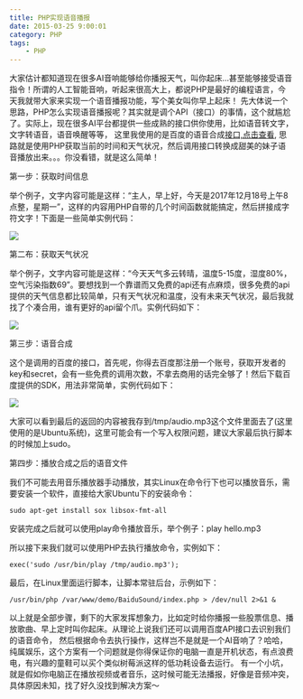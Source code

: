 ```yaml
---
title: PHP实现语音播报
date: 2015-03-25 9:00:01
category: PHP
tags: 
    - PHP
---
```


大家估计都知道现在很多AI音响能够给你播报天气，叫你起床...甚至能够接受语音指令！所谓的人工智能音响，听起来很高大上，都说PHP是最好的编程语言，今天我就带大家来实现一个语音播报功能，写个美女叫你早上起床！
先大体说一个思路，PHP怎么实现语音播报呢？其实就是调个API（接口）的事情，这个就尴尬了。实际上，现在很多AI平台都提供一些成熟的接口供你使用，比如语音转文字，文字转语音，语音唤醒等等，
这里我使用的是百度的语音合成[接口,点击查看](https://ai.baidu.com/tech/speech/tts), 思路就是使用PHP获取当前的时间和天气状况，然后调用接口转换成甜美的妹子语音播放出来。。。你没看错，就是这么简单！

第一步：获取时间信息

举个例子，文字内容可能是这样：“主人，早上好，今天是2017年12月18号上午8点整，星期一”，这样的内容用PHP自带的几个时间函数就能搞定，然后拼接成字符文字！下面是一些简单实例代码：

<img src="/images/old/3571187-e38927d3c3b1ea69.jpeg" />

<!--more-->

第二布：获取天气状况

举个例子，文字内容可能是这样：“今天天气多云转晴，温度5-15度，湿度80%，空气污染指数69”。要想找到一个靠谱而又免费的api还有点麻烦，很多免费的api提供的天气信息都比较简单，只有天气状况和温度，没有未来天气状况，最后我就找了个凑合用，谁有更好的api留个爪。实例代码如下：

<img src="/images/old/3571187-8637f3d6eb686b32.jpeg" />


第三步：语音合成

这个是调用的百度的接口，首先呢，你得去百度那注册一个账号，获取开发者的key和secret，会有一些免费的调用次数，不拿去商用的话完全够了！然后下载百度提供的SDK，用法非常简单，实例代码如下：

<img src="/images/old/3571187-a4321ce7289a4ac4.jpeg" />

大家可以看到最后的返回的内容被我存到/tmp/audio.mp3这个文件里面去了(这里使用的是Ubuntu系统)，这里可能会有一个写入权限问题，建议大家最后执行脚本的时候加上sudo。

第四步：播放合成之后的语音文件

我们不可能去用音乐播放器手动播放，其实Linux在命令行下也可以播放音乐，需要安装一个软件，直接给大家Ubuntu下的安装命令：
```
sudo apt-get install sox libsox-fmt-all
```

安装完成之后就可以使用play命令播放音乐，举个例子：play hello.mp3

所以接下来我们就可以使用PHP去执行播放命令，实例如下：
```
exec('sudo /usr/bin/play /tmp/audio.mp3');
```
最后，在Linux里面运行脚本，让脚本常驻后台，示例如下：
```
/usr/bin/php /var/www/demo/BaiduSound/index.php > /dev/null 2>&1 &
```

以上就是全部步骤，剩下的大家发挥想象力，比如定时给你播报一些股票信息、播放歌曲、早上定时叫你起床。从理论上说我们还可以调用百度API接口去识别我们的语音命令，
然后根据命令去执行操作，这样岂不是就是一个AI音响了？哈哈，纯属娱乐，这个方案有一个问题就是你得保证你的电脑一直是开机状态，有点浪费电，有兴趣的童鞋可以买个类似树莓派这样的低功耗设备去运行。
有一个小坑，就是假如你电脑正在播放视频或者音乐，这时候可能无法播报，好像是音频冲突，具体原因未知，找了好久没找到解决方案～
